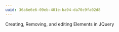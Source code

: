 ```yaml
---
uuid: 36a6e6e6-09eb-401e-ba94-da70c9fa02d8
---
```



Creating, Removing, and editing Elements in JQuery
